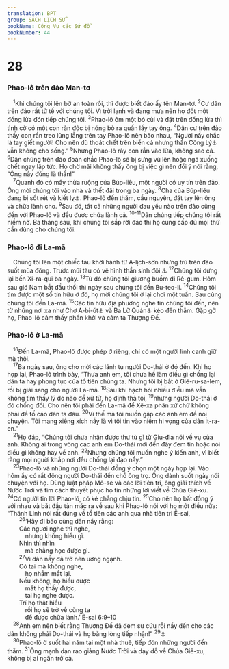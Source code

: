 ```yaml
---
translation: BPT
group: SÁCH LỊCH SỬ
bookName: Công Vụ các Sứ đồ 
bookNumber: 44
---
```


<div class="title"><h1>28</h1><h3>Phao-lô trên đảo Man-tơ</h3></div>
<span class="verse cong_28_1"> <sup>1</sup>Khi chúng tôi lên bờ an toàn rồi, thì được biết đảo ấy tên Man-tơ.</span>
<span class="verse cong_28_2"><sup>2</sup>Cư dân trên đảo rất tử tế với chúng tôi. Vì trời lạnh và đang mưa nên họ đốt một đống lửa đón tiếp chúng tôi.</span>
<span class="verse cong_28_3"><sup>3</sup>Phao-lô ôm một bó củi và đặt trên đống lửa thì tình cờ có một con rắn độc bị nóng bò ra quấn lấy tay ông.</span>
<span class="verse cong_28_4"><sup>4</sup>Dân cư trên đảo thấy con rắn treo lủng lẳng trên tay Phao-lô nên bảo nhau, “Người nầy chắc là tay giết người! Cho nên dù thoát chết trên biển cả nhưng thần Công Lý<a data-toggle="tooltip" data-placement="bottom" title="Người ta tin rằng có một nữ thần tên Công Lý thường trừng phạt những người ác.">⚓</a> vẫn không cho sống.”</span>
<span class="verse cong_28_5"><sup>5</sup>Nhưng Phao-lô rảy con rắn vào lửa, không sao cả.</span>
<span class="verse cong_28_6"><sup>6</sup>Dân chúng trên đảo đoán chắc Phao-lô sẽ bị sưng vù lên hoặc ngã xuống chết ngay lập tức. Họ chờ mãi không thấy ông bị việc gì nên đổi ý nói rằng, “Ông nầy đúng là thần!”<br/></span>
<span class="verse cong_28_7"> <sup>7</sup>Quanh đó có mấy thửa ruộng của Búp-liêu, một người có uy tín trên đảo. Ông mời chúng tôi vào nhà và thết đãi trong ba ngày.</span>
<span class="verse cong_28_8"><sup>8</sup>Cha của Búp-liêu đang bị sốt rét và kiết lỵ<a data-toggle="tooltip" data-placement="bottom" title="Một bệnh tương tự như tiêu chảy.">⚓</a>. Phao-lô đến thăm, cầu nguyện, đặt tay lên ông và chữa lành cho.</span>
<span class="verse cong_28_9"><sup>9</sup>Sau đó, tất cả những người đau yếu nào trên đảo cũng đến với Phao-lô và đều được chữa lành cả.</span>
<span class="verse cong_28_10 cong_28_11"><sup>10-11</sup>Dân chúng tiếp chúng tôi rất niềm nở. Ba tháng sau, khi chúng tôi sắp rời đảo thì họ cung cấp đủ mọi thứ cần dùng cho chúng tôi.<br/></span>
<div class="title"><h3>Phao-lô đi La-mã</h3></div>
<span class="verse cong_28_10 cong_28_11"> Chúng tôi lên một chiếc tàu khởi hành từ A-lịch-sơn nhưng trú trên đảo suốt mùa đông. Trước mũi tàu có vẽ hình thần sinh đôi.<a data-toggle="tooltip" data-placement="bottom" title="Các tượng thần Các-to và Bô-lút, hai vị thần trong thần thoại xưa của Hi-lạp.">⚓</a></span>
<span class="verse cong_28_12"><sup>12</sup>Chúng tôi dừng lại bến Xi-ra-qui ba ngày.</span>
<span class="verse cong_28_13"><sup>13</sup>Từ đó chúng tôi giương buồm đi Rê-gum. Hôm sau gió Nam bắt đầu thổi thì ngày sau chúng tôi đến Bu-teo-li.</span>
<span class="verse cong_28_14"><sup>14</sup>Chúng tôi tìm được một số tín hữu ở đó, họ mời chúng tôi ở lại chơi một tuần. Sau cùng chúng tôi đến La-mã.</span>
<span class="verse cong_28_15"><sup>15</sup>Các tín hữu địa phương nghe tin chúng tôi đến, nên từ những nơi xa như Chợ A-bi-út<a data-toggle="tooltip" data-placement="bottom" title="Một thị trấn cách La-mã khoảng 43 dặm (69 cây số).">⚓</a> và Ba Lữ Quán<a data-toggle="tooltip" data-placement="bottom" title="Một thị trấn cách La-mã khoảng 30 dặm (48 cây số).">⚓</a> kéo đến thăm. Gặp gỡ họ, Phao-lô cảm thấy phấn khởi và cảm tạ Thượng Đế.<br/></span>
<div class="title"><h3>Phao-lô ở La-mã</h3></div>
<span class="verse cong_28_16"> <sup>16</sup>Đến La-mã, Phao-lô được phép ở riêng, chỉ có một người lính canh giữ mà thôi.<br/></span>
<span class="verse cong_28_17"> <sup>17</sup>Ba ngày sau, ông cho mời các lãnh tụ người Do-thái ở đó đến. Khi họ họp lại, Phao-lô trình bày, “Thưa anh em, tôi chưa hề làm điều gì chống lại dân ta hay phong tục của tổ tiên chúng ta. Nhưng tôi bị bắt ở Giê-ru-sa-lem, rồi bị giải sang cho người La-mã.</span>
<span class="verse cong_28_18"><sup>18</sup>Sau khi hạch hỏi nhiều điều mà vẫn không tìm thấy lý do nào để xử tử, họ định thả tôi,</span>
<span class="verse cong_28_19"><sup>19</sup>nhưng người Do-thái ở đó chống đối. Cho nên tôi phải đến La-mã để Xê-xa phân xử chứ không phải để tố cáo dân ta đâu.</span>
<span class="verse cong_28_20"><sup>20</sup>Vì thế mà tôi muốn gặp các anh em để nói chuyện. Tôi mang xiềng xích nầy là vì tôi tin vào niềm hi vọng của dân Ít-ra-en.”<br/></span>
<span class="verse cong_28_21"> <sup>21</sup>Họ đáp, “Chúng tôi chưa nhận được thư từ gì từ Giu-đia nói về vụ của anh. Không ai trong vòng các anh em Do-thái mới đến đây đem tin hoặc nói điều gì không hay về anh.</span>
<span class="verse cong_28_22"><sup>22</sup>Nhưng chúng tôi muốn nghe ý kiến anh, vì biết rằng mọi người khắp nơi đều chống lại đạo nầy.”<br/></span>
<span class="verse cong_28_23"> <sup>23</sup>Phao-lô và những người Do-thái đồng ý chọn một ngày họp lại. Vào hôm ấy có rất đông người Do-thái đến chỗ ông trọ. Ông dành suốt ngày nói chuyện với họ. Dùng luật pháp Mô-se và các lời tiên tri, ông giải thích về Nước Trời và tìm cách thuyết phục họ tin những lời viết về Chúa Giê-xu.</span>
<span class="verse cong_28_24"><sup>24</sup>Có người tin lời Phao-lô, có kẻ chẳng chịu tin.</span>
<span class="verse cong_28_25"><sup>25</sup>Cho nên họ bất đồng ý với nhau và bắt đầu tản mác ra về sau khi Phao-lô nói với họ một điều nữa: “Thánh Linh nói rất đúng về tổ tiên các anh qua nhà tiên tri Ê-sai,<br/></span>
<span class="verse cong_28_26">  <sup>26</sup>‘Hãy đi bảo cùng dân nầy rằng:<br/>  Các ngươi nghe thì nghe,<br/>   nhưng không hiểu gì.<br/>  Nhìn thì nhìn<br/>   mà chẳng học được gì.<br/></span>
<span class="verse cong_28_27">  <sup>27</sup>Vì dân nầy đã trở nên ương ngạnh.<br/>  Có tai mà không nghe,<br/>   họ nhắm mắt lại.<br/>  Nếu không, họ hiểu được<br/>   mắt họ thấy được,<br/>   tai họ nghe được.<br/>  Trí họ thật hiểu<br/>   rồi họ sẽ trở về cùng ta<br/>   để được chữa lành.’ Ê-sai 6:9–10<br/></span>
<span class="verse cong_28_28"> <sup>28</sup>Anh em nên biết rằng Thượng Đế đã đem sự cứu rỗi nầy đến cho các dân không phải Do-thái và họ bằng lòng tiếp nhận!”</span>
<span class="verse cong_28_29"><sup>29</sup><a data-toggle="tooltip" data-placement="bottom" title="Vài bản Hi-lạp về sau thêm câu 29: “Sau khi Phao-lô nói như thế, người Do-thái ra về, cãi nhau dữ dội.”">⚓</a><br/></span>
<span class="verse cong_28_30"> <sup>30</sup>Phao-lô ở suốt hai năm tại một nhà thuê, tiếp đón những người đến thăm.</span>
<span class="verse cong_28_31"><sup>31</sup>Ông mạnh dạn rao giảng Nước Trời và dạy dỗ về Chúa Giê-xu, không bị ai ngăn trở cả.<br/></span>
